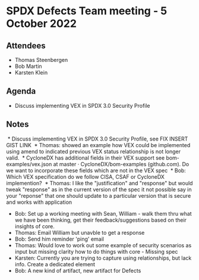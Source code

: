 # SPDX Defects Team meeting - 5 October 2022

## Attendees
* Thomas Steenbergen
* Bob Martin
* Karsten Klein

## Agenda
* Discuss implementing VEX in SPDX 3.0 Security Profile

## Notes

 * Discuss implementing VEX in SPDX 3.0 Security Profile, see FIX INSERT GIST LINK
 * Thomas: showed an example how VEX could be implemented using amend to indicated previous VEX status relationship is not longer valid.
 * CycloneDX has additional fields in their VEX support see bom-examples/vex.json at master · CycloneDX/bom-examples (github.com). Do we want to incorporate these fields which are not in the VEX spec
 * Bob: Which VEX specification do we follow CISA, CSAF or CycloneDX implemention?
 * Thomas: I like the "justification" and "response" but would tweak "response" as in the current version of the spec it not possible say in your "reponse" that one should update to a particular version that is secure and works with application 
* Bob: Set up a working meeting with Sean, William - walk them thru what we have been thinking, get their feedback/suggestions based on their insights of core.
* Thomas: Email William but unavble to get a response
* Bob: Send him reminder 'ping' email 
* Thomas: Would love to work out some example of security scenarios as input but missing clarity how to do things with core - Missing spec
* Karsten: Currently you are trying to capture using relationships, but lack info. Create a dedicated element
* Bob: A new kind of artifact, new artifact for Defects
